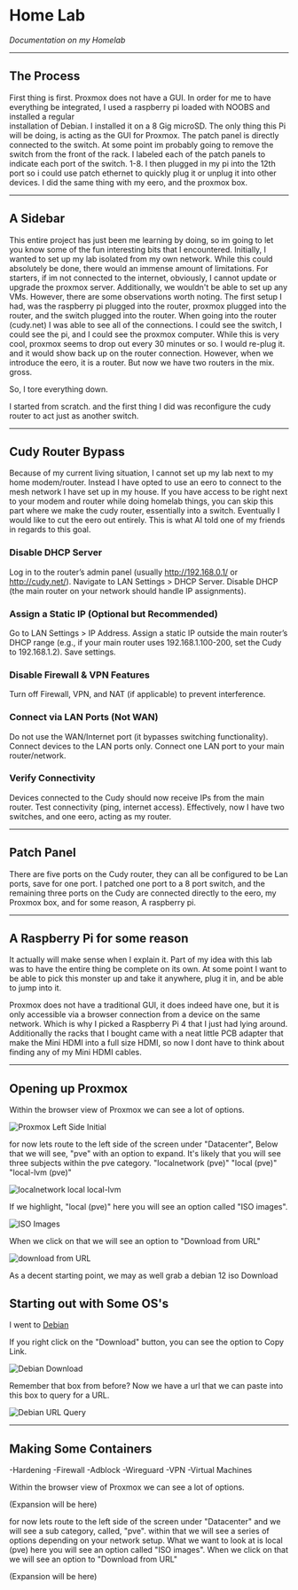 # Home Lab #
*Documentation on my Homelab*

---

## The Process ##
First thing is first. Proxmox does not have a GUI. 
In order for me to have everything be integrated, I used a raspberry pi loaded with NOOBS and installed a regular       
installation of Debian. I installed it on a 8 Gig microSD. The only thing this Pi will be doing, 
is acting as the GUI for Proxmox. The patch panel is directly connected to the switch. 
At some point im probably going to remove the switch from the front of the rack. 
I labeled each of the patch panels to indicate each port of the switch. 1-8. 
I then plugged in my pi into the 12th port so i could use patch ethernet to quickly plug it or unplug it into other devices. 
I did the same thing with my eero, and the proxmox box.

---

## A Sidebar ##

This entire project has just been me learning by doing, so im going to let you know some of the fun interesting bits that I encountered.
Initially, I wanted to set  up my lab isolated from my own network. While this could absolutely be done, 
there would an immense amount of limitations. For starters, 
if im not connected to the internet, obviously, I cannot update or upgrade the proxmox server. 
Additionally, we wouldn't be able to set up any VMs. However, there are some observations worth noting.
The first setup I had, was the raspberry pi plugged into the router, proxmox plugged into the router, and 
the switch plugged into the router. When going into the router (cudy.net) I was able to see all of the connections. 
I could see the switch, I could see the pi, and I could see the proxmox computer. While this is very cool, 
proxmox seems to drop out every 30 minutes or so. I would re-plug it. and it would show back up on the router connection.
However, when we introduce the eero, it is a router. But now we have two routers in the mix. gross. 
   
So, I tore everything down.
          
I started from scratch. and the first thing I did was reconfigure the cudy router to act just as another switch. 

---

## Cudy Router Bypass ##
      
Because of my current living situation, I cannot set up my lab next to my home modem/router. 
Instead I have opted to use an eero to connect to the mesh network I have set  up in my house.
If you have access to be right next to your modem and router while doing homelab things, 
you can skip this part where we make the cudy router, essentially into a switch. 
Eventually I would like to cut the eero out entirely. This is what AI told one of my friends in regards to this goal.

   ### Disable DHCP Server ###

Log in to the router’s admin panel (usually http://192.168.0.1/ or http://cudy.net/).
Navigate to LAN Settings > DHCP Server.
Disable DHCP (the main router on your network should handle IP assignments).

   ### Assign a Static IP (Optional but Recommended) ###
      
Go to LAN Settings > IP Address.
Assign a static IP outside the main router’s DHCP range (e.g., if your main router uses 192.168.1.100-200, set the Cudy to 192.168.1.2).
Save settings.

  ### Disable Firewall & VPN Features ###

Turn off Firewall, VPN, and NAT (if applicable) to prevent interference.

  ### Connect via LAN Ports (Not WAN) ###

Do not use the WAN/Internet port (it bypasses switching functionality).
Connect devices to the LAN ports only.
Connect one LAN port to your main router/network.

  ### Verify Connectivity ###

Devices connected to the Cudy should now receive IPs from the main router.
Test connectivity (ping, internet access).
Effectively, now I have two switches, and one eero, acting as my router.

---

## Patch Panel ##

There are five ports on the Cudy router, 
they can all be configured to be Lan ports, save for one port.
I patched one port to a 8 port switch, and the remaining three ports
on the Cudy are connected directly to the eero, my Proxmox box, and 
for some reason, A raspberry pi.

---

## A Raspberry Pi for some reason ##

It actually will make sense when I explain it. Part of my idea with this lab was to have
the entire thing be complete on its own. At some point I want to be able to pick this monster
up and take it anywhere, plug it in, and be able to jump into it. 
      
Proxmox does not have a traditional GUI, it does indeed have one, but it is only accessible via a 
browser connection from a device on the same network. Which is why I picked a Raspberry Pi 4 that
I just had lying around. Additionally the racks that I bought came with a neat little PCB adapter 
that make the Mini HDMI into a full size HDMI, so now I dont have to think about finding any of my 
Mini HDMI cables. 

---

## Opening up Proxmox ##

Within the browser view of Proxmox we can see a lot of options. 

![Proxmox Left Side Initial](https://github.com/user-attachments/assets/5c4e49be-9c55-4eb1-a08a-fe861e70a1f1)

for now lets route to the left side of the screen under "Datacenter", Below that we will see, 
"pve" with an option to expand. It's likely that you will see three subjects within the pve category.
"localnetwork (pve)"
"local (pve)"
"local-lvm (pve)"

![localnetwork local local-lvm](https://github.com/user-attachments/assets/8336841e-2799-4ed5-a9d6-c7400011ecfb)
      
If we highlight, "local (pve)" 
here you will see an option called "ISO images". 

![ISO Images](https://github.com/user-attachments/assets/a555702c-b37a-48c5-b14b-74409c780937)

When we click on that we will see an option to "Download from URL"  

![download from URL](https://github.com/user-attachments/assets/83c06d1b-4f09-4f91-831b-677c0390c8c2)

As a decent starting point, we may as well grab a debian 12 iso Download

## Starting out with Some OS's ##

I went to [Debian](https://www.debian.org/) 

If you right click on the "Download" button, you can see the option to Copy Link.

![Debian Download](https://github.com/user-attachments/assets/edc58ae4-6442-4f2c-bdd8-a523348fc7de)

Remember that box from before? Now we have a url that we can paste into this box to query for a URL.

![Debian URL Query](https://github.com/user-attachments/assets/0643596c-9eaf-4a1c-babf-8db236dc576b)

---

## Making Some Containers ##
-Hardening
-Firewall
-Adblock
-Wireguard
-VPN
-Virtual Machines

Within the browser view of Proxmox we can see a lot of options. 

(Expansion will be here)

for now lets route to the left side of the screen under "Datacenter" and we will see a sub category, called, "pve". within that we will see a series of options depending on your network setup. What we want to look at is local (pve) here you will see an option called "ISO images". When we click on that we will see an option to "Download from URL" 


(Expansion will be here)

